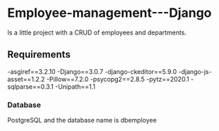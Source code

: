# Employee-management---Django

Is a little project with a CRUD of employees and departments.

## Requirements

-asgiref==3.2.10
-Django==3.0.7
-django-ckeditor==5.9.0
-django-js-asset==1.2.2
-Pillow==7.2.0
-psycopg2==2.8.5
-pytz==2020.1
-sqlparse==0.3.1
-Unipath==1.1

### Database

PostgreSQL and the database name is dbemployee